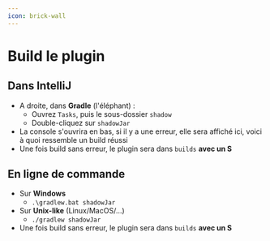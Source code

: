 ```yaml
---
icon: brick-wall
---
```


# Build le plugin

## Dans **IntelliJ**

* A droite, dans **Gradle** (l'éléphant) :
  * Ouvrez `Tasks`, puis le sous-dossier `shadow`
  * Double-cliquez sur `shadowJar`
* La console s'ouvrira en bas, si il y a une erreur, elle sera affiché ici, voici à quoi ressemble un build réussi
* Une fois build sans erreur, le plugin sera dans `builds` **avec un S**

## En ligne de commande

* Sur **Windows**
  * `.\gradlew.bat shadowJar`
* Sur **Unix-like** (Linux/MacOS/...)
  * `./gradlew shadowJar`
* Une fois build sans erreur, le plugin sera dans `builds` **avec un S**
